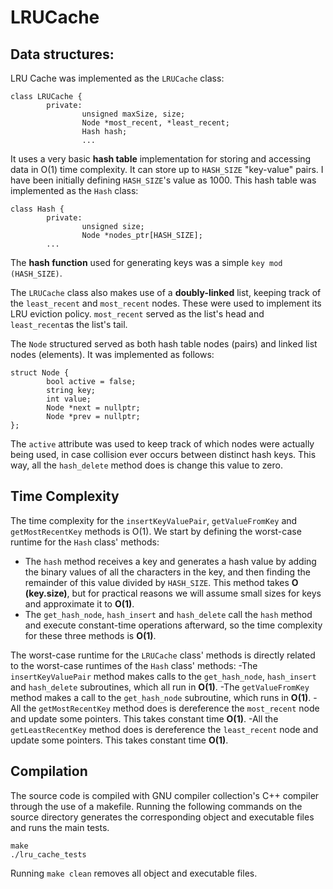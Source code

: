 # LRUCache
## Data structures:
LRU Cache was implemented as the `LRUCache` class:
```
class LRUCache {
        private:
                unsigned maxSize, size;
                Node *most_recent, *least_recent;
                Hash hash;
                ...
```
It uses a very basic **hash table** implementation for storing and accessing data in O(1) time complexity. It can store up to `HASH_SIZE` "key-value" pairs. I have been initially defining `HASH_SIZE`'s value as 1000. This hash table was implemented as the `Hash` class:
```
class Hash {
        private:
                unsigned size;
                Node *nodes_ptr[HASH_SIZE];
        ...
```
The **hash function** used for generating keys was a simple `key mod (HASH_SIZE)`.

The `LRUCache` class also makes use of a **doubly-linked** list, keeping track of the `least_recent` and `most_recent` nodes. These were used to implement its LRU eviction policy. `most_recent` served as the list's head and `least_recent`as the list's tail.

The `Node` structured served as both hash table nodes (pairs) and linked list nodes (elements). It was implemented as follows:
```
struct Node {
        bool active = false;
        string key;
        int value;
        Node *next = nullptr;
        Node *prev = nullptr;
};
```
The `active` attribute was used to keep track of which nodes were actually being used, in case collision ever occurs between distinct hash keys. This way, all the `hash_delete` method does is change this value to zero.
## Time Complexity
The time complexity for the `insertKeyValuePair`, `getValueFromKey` and `getMostRecentKey` methods is O(1). We start by defining the worst-case runtime for the `Hash` class' methods:
- The `hash` method receives a key and generates a hash value by adding the binary values of all the characters in the key, and then finding the remainder of this value divided by `HASH_SIZE`. This method takes **O (key.size)**, but for practical reasons we will assume small sizes for keys and approximate it to **O(1)**.
- The `get_hash_node`, `hash_insert` and `hash_delete` call the `hash` method and execute constant-time operations afterward, so the time complexity for these three methods is **O(1)**.

The worst-case runtime for the `LRUCache` class' methods is directly related to the worst-case runtimes of the `Hash` class' methods:
-The `insertKeyValuePair` method makes calls to the `get_hash_node`, `hash_insert` and `hash_delete` subroutines, which all run in **O(1)**.
-The `getValueFromKey` method makes a call to the `get_hash_node` subroutine, which runs in **O(1)**.
-All the `getMostRecentKey` method does is dereference the `most_recent` node and update some pointers. This takes constant time **O(1)**.
-All the `getLeastRecentKey` method does is dereference the `least_recent` node and update some pointers. This takes constant time **O(1)**.
## Compilation
The source code is compiled with GNU compiler collection's C++ compiler through the use of a makefile. Running the following commands on the source directory generates the corresponding object and executable files and runs the main tests.
```
make
./lru_cache_tests
```
Running `make clean` removes all object and executable files.
